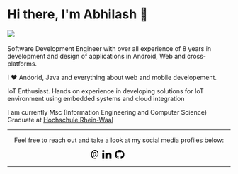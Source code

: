 # Hi there, I'm Abhilash 👋

![](https://komarev.com/ghpvc/?username=ambinabhi&color=green)

Software Development Engineer with over all experience of 8 years in development and design of applications in Android, Web and cross-platforms.

I ❤️ Andorid, Java and everything about web and mobile developement.

IoT Enthusiast. Hands on experience in developing solutions for IoT environment using embedded systems and cloud integration

I am currently Msc (Information Engineering and Computer Science) Graduate at [Hochschule Rhein-Waal](https://www.hochschule-rhein-waal.de/en)

---

<p align="center">Feel free to reach out and take a look at my social media profiles below:</p>

<div align="center">
    &nbsp;
    <a href="mailto:mb_abhilash@rocketmail.com"><img src="https://raw.githubusercontent.com/scriptex/socials/master/assets/email.svg" height="20" alt=""></a>&nbsp;
    <a href="https://www.linkedin.com/in/abhilash-mb-3753607a/"><img src="https://raw.githubusercontent.com/scriptex/socials/master/assets/linkedin.svg" height="20" alt=""></a>&nbsp;
    <a href="https://github.com/ambinabhi"><img src="https://raw.githubusercontent.com/scriptex/socials/master/assets/github.svg"height="20" alt=""></a>&nbsp;
    &nbsp;
    &nbsp;
    &nbsp;
    &nbsp;
    &nbsp;
    &nbsp;
    &nbsp;
</div>

---

<!--
**ambinabhi/ambinabhi** is a ✨ _special_ ✨ repository because its `README.md` (this file) appears on your GitHub profile.

Here are some ideas to get you started:

- 🔭 I’m currently working on ...
- 🌱 I’m currently learning ...
- 👯 I’m looking to collaborate on ...
- 🤔 I’m looking for help with ...
- 💬 Ask me about ...
- 📫 How to reach me: ...
- 😄 Pronouns: ...
- ⚡ Fun fact: ...
-->
